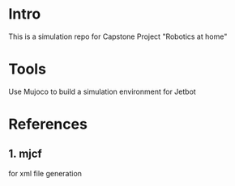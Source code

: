 # Intro
This is a simulation repo for Capstone Project "Robotics at home"

# Tools 

Use Mujoco to build a simulation environment for Jetbot 

# References

## 1. mjcf

for xml file generation

